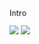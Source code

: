 Intro

<img src='https://user-images.githubusercontent.com/25181517/183568594-85e280a7-0d7e-4d1a-9028-c8c2209e073c.png'>
<img src="https://cdn.jsdelivr.net/gh/devicons/devicon@latest/icons/postgresql/postgresql-original-wordmark.svg" />
